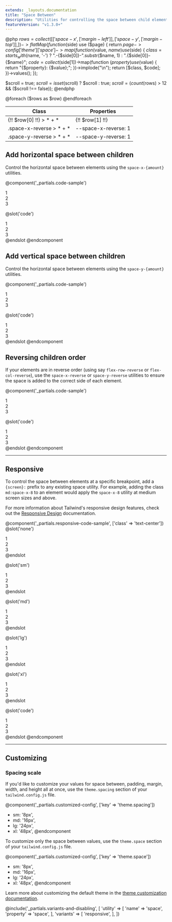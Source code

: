 ```yaml
---
extends: _layouts.documentation
title: "Space Between"
description: "Utilities for controlling the space between child elements."
featureVersion: "v1.3.0+"
---
```


@php
  $rows = collect([
    ['space-x', ['margin-left']],
    ['space-y', ['margin-top']],
  ])->flatMap(function ($side) use ($page) {
    return $page->config['theme']['space']->map(function ($value, $name) use ($side) {
      $class = starts_with($name, '-')
        ? ".-{$side[0]}-".substr($name, 1)
        : ".{$side[0]}-{$name}";
      $code = collect($side[1])->map(function ($property) use ($value) {
        return "{$property}: {$value};";
      })->implode("\n");
      return [$class, $code];
    })->values();
  });

  $scroll = true;
  $scroll = isset($scroll) ? $scroll : true;
  $scroll = (count($rows) > 12 && ($scroll !== false));
@endphp

<h2 style="visibility: hidden; font-size: 0; margin: 0;">Class reference</h2>
<div class="mt-0 border-t border-b border-gray-300 overflow-hidden relative">
  <div class="{{ $scroll ? 'lg:max-h-sm' : '' }} overflow-y-auto scrollbar-w-2 scrollbar-track-gray-lighter scrollbar-thumb-rounded scrollbar-thumb-gray scrolling-touch">
    <table class="w-full text-left table-collapse">
      <thead>
        <tr>
          <th class="text-sm font-semibold text-gray-700 p-2 bg-gray-100">Class</th>
          <th class="text-sm font-semibold text-gray-700 p-2 bg-gray-100">Properties</th>
        </tr>
      </thead>
      <tbody class="align-baseline">
        @foreach ($rows as $row)
        <tr>
          <td class="p-2 border-t {{ $loop->first ? 'border-gray-300' : 'border-gray-200' }} font-mono text-xs text-purple-700 whitespace-no-wrap">
          {!! $row[0] !!}
          <span class="ml-1 text-purple-300">> * + *</span>
          </td>
          <td class="p-2 border-t {{ $loop->first ? 'border-gray-300' : 'border-gray-200' }} font-mono text-xs text-blue-700 whitespace-pre">{!! $row[1] !!}</td>
        </tr>
        @endforeach
        <tr>
          <td class="p-2 border-t {{ $loop->first ? 'border-gray-300' : 'border-gray-200' }} font-mono text-xs text-purple-700 whitespace-no-wrap">
          .space-x-reverse
          <span class="ml-1 text-purple-300">> * + *</span>
          </td>
          <td class="p-2 border-t {{ $loop->first ? 'border-gray-300' : 'border-gray-200' }} font-mono text-xs text-blue-700 whitespace-pre">--space-x-reverse: 1</td>
        </tr>
        <tr>
          <td class="p-2 border-t {{ $loop->first ? 'border-gray-300' : 'border-gray-200' }} font-mono text-xs text-purple-700 whitespace-no-wrap">
          .space-y-reverse
          <span class="ml-1 text-purple-300">> * + *</span>
          </td>
          <td class="p-2 border-t {{ $loop->first ? 'border-gray-300' : 'border-gray-200' }} font-mono text-xs text-blue-700 whitespace-pre">--space-y-reverse: 1</td>
        </tr>
      </tbody>
    </table>
  </div>
</div>


## Add horizontal space between children

Control the horizontal space between elements using the `space-x-{amount}` utilities.

@component('_partials.code-sample')
<div class="flex space-x-4 bg-gray-200">
  <div class="text-gray-700 text-center bg-gray-400 px-4 py-2">1</div>
  <div class="text-gray-700 text-center bg-gray-400 px-4 py-2">2</div>
  <div class="text-gray-700 text-center bg-gray-400 px-4 py-2">3</div>
</div>

@slot('code')
<div class="flex space-x-4">
  <div>1</div>
  <div>2</div>
  <div>3</div>
</div>
@endslot
@endcomponent

## Add vertical space between children

Control the horizontal space between elements using the `space-y-{amount}` utilities.

@component('_partials.code-sample')
<div class="space-y-6 bg-gray-200">
  <div class="text-gray-700 text-center bg-gray-400 px-4 py-2">1</div>
  <div class="text-gray-700 text-center bg-gray-400 px-4 py-2">2</div>
  <div class="text-gray-700 text-center bg-gray-400 px-4 py-2">3</div>
</div>

@slot('code')
<div class="space-y-6">
  <div>1</div>
  <div>2</div>
  <div>3</div>
</div>
@endslot
@endcomponent

## Reversing children order

If your elements are in reverse order (using say `flex-row-reverse` or `flex-col-reverse`), use the `space-x-reverse` or `space-y-reverse` utilities to ensure the space is added to the correct side of each element.

@component('_partials.code-sample')
<div class="flex flex-row-reverse space-x-4 space-x-reverse bg-gray-200">
  <div class="text-gray-700 text-center bg-gray-400 px-4 py-2">1</div>
  <div class="text-gray-700 text-center bg-gray-400 px-4 py-2">2</div>
  <div class="text-gray-700 text-center bg-gray-400 px-4 py-2">3</div>
</div>

@slot('code')
<div class="flex flex-row-reverse space-x-4 space-x-reverse">
  <div>1</div>
  <div>2</div>
  <div>3</div>
</div>
@endslot
@endcomponent

---

## Responsive

To control the space between elements at a specific breakpoint, add a `{screen}:` prefix to any existing space utility. For example, adding the class `md:space-x-8` to an element would apply the `space-x-8` utility at medium screen sizes and above.

For more information about Tailwind's responsive design features, check out the [Responsive Design](/docs/responsive-design) documentation.

@component('_partials.responsive-code-sample', ['class' => 'text-center'])
@slot('none')
<div class="flex space-x-2 bg-gray-200">
  <div class="text-gray-700 text-center bg-gray-400 px-4 py-2">1</div>
  <div class="text-gray-700 text-center bg-gray-400 px-4 py-2">2</div>
  <div class="text-gray-700 text-center bg-gray-400 px-4 py-2">3</div>
</div>
@endslot

@slot('sm')
<div class="flex space-x-4 bg-gray-200">
  <div class="text-gray-700 text-center bg-gray-400 px-4 py-2">1</div>
  <div class="text-gray-700 text-center bg-gray-400 px-4 py-2">2</div>
  <div class="text-gray-700 text-center bg-gray-400 px-4 py-2">3</div>
</div>
@endslot

@slot('md')
<div class="flex space-x-6 bg-gray-200">
  <div class="text-gray-700 text-center bg-gray-400 px-4 py-2">1</div>
  <div class="text-gray-700 text-center bg-gray-400 px-4 py-2">2</div>
  <div class="text-gray-700 text-center bg-gray-400 px-4 py-2">3</div>
</div>
@endslot

@slot('lg')
<div class="flex space-x-8 bg-gray-200">
  <div class="text-gray-700 text-center bg-gray-400 px-4 py-2">1</div>
  <div class="text-gray-700 text-center bg-gray-400 px-4 py-2">2</div>
  <div class="text-gray-700 text-center bg-gray-400 px-4 py-2">3</div>
</div>
@endslot

@slot('xl')
<div class="flex space-x-12 bg-gray-200">
  <div class="text-gray-700 text-center bg-gray-400 px-4 py-2">1</div>
  <div class="text-gray-700 text-center bg-gray-400 px-4 py-2">2</div>
  <div class="text-gray-700 text-center bg-gray-400 px-4 py-2">3</div>
</div>
@endslot

@slot('code')
<div class="flex none:space-x-2 sm:space-x-4 md:space-x-6 lg:space-x-8 xl:space-x-12">
  <div>1</div>
  <div>2</div>
  <div>3</div>
</div>
@endslot
@endcomponent

---

## Customizing

### Spacing scale

If you'd like to customize your values for space between, padding, margin, width, and height all at once, use the `theme.spacing` section of your `tailwind.config.js` file.

@component('_partials.customized-config', ['key' => 'theme.spacing'])
+ sm: '8px',
+ md: '16px',
+ lg: '24px',
+ xl: '48px',
@endcomponent

To customize only the space between values, use the `theme.space` section of your `tailwind.config.js` file.

@component('_partials.customized-config', ['key' => 'theme.space'])
+ sm: '8px',
+ md: '16px',
+ lg: '24px',
+ xl: '48px',
@endcomponent

Learn more about customizing the default theme in the [theme customization documentation](/docs/theme#customizing-the-default-theme).


@include('_partials.variants-and-disabling', [
    'utility' => [
        'name' => 'space',
        'property' => 'space',
    ],
    'variants' => [
        'responsive',
    ],
])

